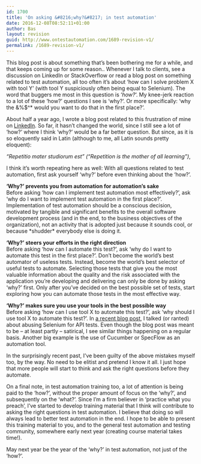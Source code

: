 ```yaml
---
id: 1700
title: 'On asking &#8216;why?&#8217; in test automation'
date: 2016-12-08T08:52:11+01:00
author: Bas
layout: revision
guid: http://www.ontestautomation.com/1689-revision-v1/
permalink: /1689-revision-v1/
---
```

This blog post is about something that&#8217;s been bothering me for a while, and that keeps coming up for some reason.. Whenever I talk to clients, see a discussion on LinkedIn or StackOverflow or read a blog post on something related to test automation, all too often it&#8217;s about &#8216;how can I solve problem X with tool Y&#8217; (with tool Y suspiciously often being equal to Selenium). The word that buggers me most in this question is &#8216;_how?_&#8216;. My knee-jerk reaction to a lot of these &#8216;how?&#8217; questions I see is &#8216;why?&#8217;. Or more specifically: &#8216;why the &%$^* would you want to do that in the first place?&#8217;.

About half a year ago, I wrote a blog post related to this frustration of mine on <a href="https://www.linkedin.com/pulse/test-automation-start-why-bas-dijkstra" target="_blank">LinkedIn</a>. So far, it hasn&#8217;t changed the world, since I still see a lot of &#8216;how?&#8217; where I think &#8216;why?&#8217; would be a far better question. But since, as it is so eloquently said in Latin (although to me, all Latin sounds pretty eloquent):

_&#8220;Repetitio mater studiorum est&#8221; (&#8220;Repetition is the mother of all learning&#8221;)_,

I think it&#8217;s worth repeating here as well: With all questions related to test automation, first ask yourself &#8216;why?&#8217; before even thinking about the &#8216;how?&#8217;.

**&#8216;Why?&#8217; prevents you from automation for automation&#8217;s sake**  
Before asking &#8216;how can I implement test automation most effectively?&#8217;, ask &#8216;why do I want to implement test automation in the first place?&#8217;. Implementation of test automation should be a conscious decision, motivated by tangible and significant benefits to the overall software development process (and in the end, to the business objectives of the organization), not an activity that is adopted just because it sounds cool, or because \*shudder\* everybody else is doing it.

**&#8216;Why?&#8217; steers your efforts in the right direction**  
Before asking &#8216;how can I automate this test?&#8217;, ask &#8216;why do I want to automate this test in the first place?&#8217;. Don&#8217;t become the world&#8217;s best automator of useless tests. Instead, become the world&#8217;s best selector of useful tests to automate. Selecting those tests that give you the most valuable information about the quality and the risk associated with the application you&#8217;re developing and delivering can only be done by asking &#8216;why?&#8217; first. Only after you&#8217;ve decided on the best possible set of tests, start exploring how you can automate those tests in the most effective way.

**&#8216;Why?&#8217; makes sure you use your tools in the best possible way**  
Before asking &#8216;how can I use tool X to automate this test?&#8217;, ask &#8216;why should I use tool X to automate this test?&#8217;. In <a href="http://www.ontestautomation.com/how-not-to-test-restful-apis-with-selenium-webdriver/" target="_blank">a recent blog post</a>, I talked (or ranted) about abusing Selenium for API tests. Even though the blog post was meant to be &#8211; at least partly &#8211; satirical, I see similar things happening on a regular basis. Another big example is the use of Cucumber or SpecFlow as an automation tool.

In the surprisingly recent past, I&#8217;ve been guilty of the above mistakes myself too, by the way. No need to be elitist and pretend I know it all. I just hope that more people will start to think and ask the right questions before they automate.

On a final note, in test automation training too, a lot of attention is being paid to the &#8216;how?&#8217;, without the proper amount of focus on the &#8216;why?&#8217;, and subsequently on the &#8216;what?&#8217;. Since I&#8217;m a firm believer in &#8216;practice what you preach&#8217;, I&#8217;ve started to develop training material that I think will contribute to asking the right questions in test automation. I believe that doing so will always lead to better test automation in the end. I hope to be able to present this training material to you, and to the general test automation and testing community, somewhere early next year (creating course material takes time!).

May next year be the year of the &#8216;why?&#8217; in test automation, not just of the &#8216;how?&#8217;.